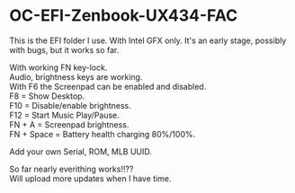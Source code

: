 # OC-EFI-Zenbook-UX434-FAC
This is the EFI folder I use. 
With Intel GFX only. It's an early stage, possibly with bugs, but it works so far.

With working FN key-lock.  
Audio, brightness keys are working.   
With F6 the Screenpad can be enabled and disabled.  
F8  = Show Desktop.  
F10 = Disable/enable brightness.  
F12 = Start Music Play/Pause.  
FN + A = Screenpad brightness.  
FN + Space = Battery health charging 80%/100%.  

Add your own Serial, ROM, MLB UUID.  

So far nearly everithing works!!??   
Will upload more updates when I have time.  

